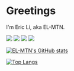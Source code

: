 # Greetings
I'm Eric Li, aka EL-MTN.

![](https://img.shields.io/badge/OS-Darwin-informational?style=flat&logo=apple&logoColor=white&color=2bbc8a)
![](https://img.shields.io/badge/Code-TS-informational?style=flat&logo=typescript&logoColor=white&color=2bbc8a)
![](https://img.shields.io/badge/Code-JS-informational?style=flat&logo=javascript&logoColor=white&color=2bbc8a)
![](https://img.shields.io/badge/Editor-VS%20Code-informational?style=flat&logo=visualstudiocode&logoColor=white&color=2bbc8a)

[![EL-MTN's GitHub stats](https://github-readme-stats.vercel.app/api?username=EL-MTN)](https://github.com/anuraghazra/github-readme-stats)

[![Top Langs](https://github-readme-stats.vercel.app/api/top-langs/?username=EL-MTN)](https://github.com/anuraghazra/github-readme-stats)
